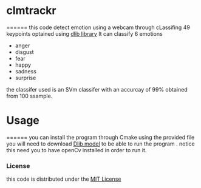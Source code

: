 # clmtrackr
======
this code detect emotion using a webcam through cLassifing 49 keypoints optained using [dlib library](http://dlib.net/)
It can classify 6 emotions 
* anger
* disgust
* fear
* happy
* sadness
* surprise

the classifer used is an SVm classifer with an accurcay of 99% 
obtained from 100 ssample.

# Usage 
======
you can install the program through Cmake using the provided file
you will need to download [Dlib model](http://dlib.net/files/shape_predictor_68_face_landmarks.dat.bz2)
to be able to run the program . 
notice this need you to have openCv installed in order to run it.

### License ###

this code  is distributed under the [MIT License](http://www.opensource.org/licenses/MIT)
